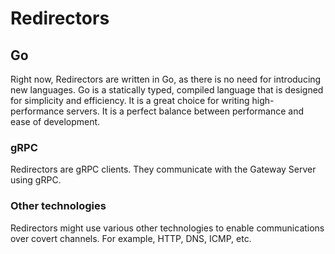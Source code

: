# Redirectors

## Go

Right now, Redirectors are written in Go, as there is no need for introducing new languages. Go is a statically typed, compiled language that is designed for simplicity and efficiency. It is a great choice for writing high-performance servers. It is a perfect balance between performance and ease of development.

### gRPC

Redirectors are gRPC clients. They communicate with the Gateway Server using gRPC.

### Other technologies

Redirectors might use various other technologies to enable communications over covert channels. For example, HTTP, DNS, ICMP, etc.
